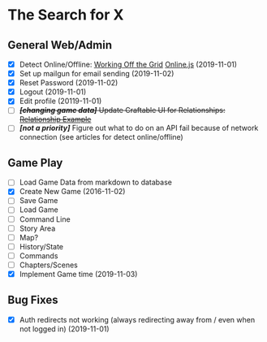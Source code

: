 # The Search for X

## General Web/Admin

- [X] Detect Online/Offline: [Working Off the Grid](https://www.html5rocks.com/en/mobile/workingoffthegrid/) [Online.js](https://github.com/HubSpot/offline) (2019-11-01)
- [X] Set up mailgun for email sending (2019-11-02)
- [X] Reset Password (2019-11-02)
- [X] Logout (2019-11-01)
- [X] Edit profile (20119-11-01)
- [ ] <s>_**[changing game data]**_ Update Craftable UI for Relationships: [Relationship Example](https://www.getcraftable.com/docs/5.0/relations)</s>
- [ ] _**[not a priority]**_ Figure out what to do on an API fail because of network connection (see articles for detect online/offline) 

## Game Play

- [ ] Load Game Data from markdown to database
- [X] Create New Game (2016-11-02)
- [ ] Save Game
- [ ] Load Game
- [ ] Command Line
- [ ] Story Area
- [ ] Map?
- [ ] History/State
- [ ] Commands
- [ ] Chapters/Scenes
- [X] Implement Game time (2019-11-03)

## Bug Fixes

- [X] Auth redirects not working (always redirecting away from / even when not logged in) (2019-11-01)

